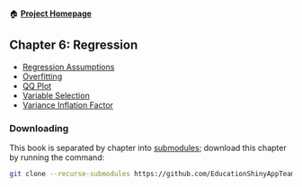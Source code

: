 :house: [**Project Homepage**](https://github.com/EducationShinyAppTeam/BOAST)

## Chapter 6: Regression
- [Regression Assumptions](https://github.com/EducationShinyAppTeam/Regression_Assumptions)
- [Overfitting](https://github.com/EducationShinyAppTeam/Overfitting)
- [QQ Plot](https://github.com/EducationShinyAppTeam/QQ_Plot)
- [Variable Selection](https://github.com/EducationShinyAppTeam/Variable_Selection)
- [Variance Inflation Factor](https://github.com/EducationShinyAppTeam/Variance_Inflation_Factor)

### Downloading
This book is separated by chapter into [submodules](https://git-scm.com/book/en/v2/Git-Tools-Submodules); download this chapter by running the command:
```bash
git clone --recurse-submodules https://github.com/EducationShinyAppTeam/06-Regression
```
